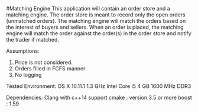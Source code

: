 #Matching Engine
This application will contain an order store and a matching engine. 
The order store is meant to record only the open orders (unmatched orders). 
The matching engine will match the orders based on the interest of buyers and sellers. 
When an order is placed, the matching engine will match the order against the order(s) in the order store and notify the trader if matched.

Assumptions:
1. Price is not considered.
2. Orders filled in FCFS manner
3. No logging

Tested Environment:
OS X 10.11.1
1.3 GHz Intel Core i5
4 GB 1600 MHz DDR3


Dependencies:
Clang with c++14 support
cmake : version 3.5 or more
boost : 1.59

